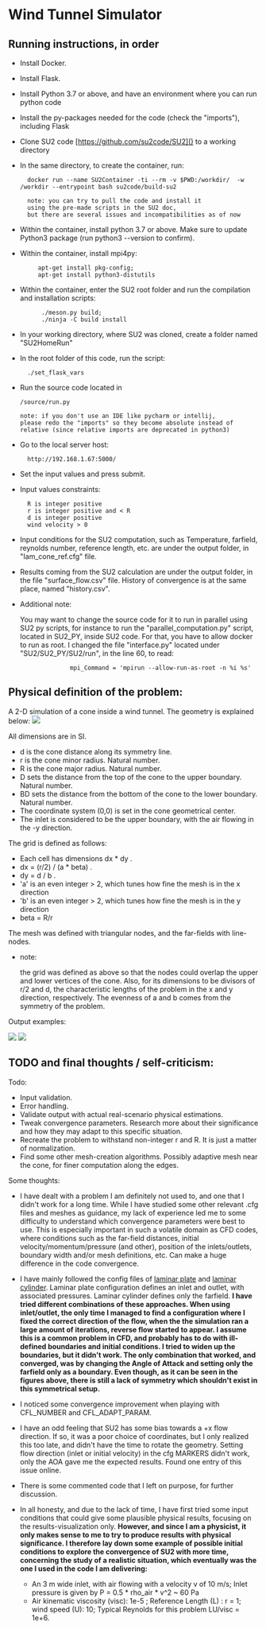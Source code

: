 # Wind Tunnel Simulator 

## Running instructions, in order

- Install Docker.
- Install Flask.
- Install Python 3.7 or above, and have an environment where you can run python code
- Install the py-packages needed for the code (check the "imports"), including Flask
- Clone SU2 code [https://github.com/su2code/SU2]() to a working directory
- In the same directory, to create the container, run:

        docker run --name SU2Container -ti --rm -v $PWD:/workdir/  -w /workdir --entrypoint bash su2code/build-su2
        
        note: you can try to pull the code and install it 
        using the pre-made scripts in the SU2 doc, 
        but there are several issues and incompatibilities as of now

- Within the container, install python 3.7 or above. Make sure to update Python3 package (run python3 --version to confirm).
- Within the container, install mpi4py:

           apt-get install pkg-config;
           apt-get install python3-distutils

- Within the container, enter the SU2 root folder and run the compilation and installation scripts:
            
            ./meson.py build;
            ./ninja -C build install
            
- In your working directory, where SU2 was cloned, create a folder named "SU2HomeRun"

- In the root folder of this code, run the script:

        ./set_flask_vars

- Run the source code located in
            
      /source/run.py
      
      note: if you don't use an IDE like pycharm or intellij, 
      please redo the "imports" so they become absolute instead of
      relative (since relative imports are deprecated in python3)

- Go to the local server host:

        http://192.168.1.67:5000/ 
            
- Set the input values and press submit.

- Input values constraints:

        R is integer positive
        r is integer positive and < R
        d is integer positive
        wind velocity > 0
       
- Input conditions for the SU2 computation, such as Temperature,
farfield, reynolds number, reference length, etc. are under the output folder,
in "Iam_cone_ref.cfg" file.

- Results coming from the SU2 calculation are under the output folder, in the file 
"surface_flow.csv" file. History of convergence is at the same place, named "history.csv".
        
- Additional note:

    You may want to change the source code for it to run in parallel using SU2 py scripts, for instance to run the 
    "parallel_computation.py" script, located in SU2_PY, inside SU2 code. For that, you have 
    to allow docker to run as root. I changed the file "interface.py" located under "SU2/SU2_PY/SU2/run", 
    in the line 60, to read:
    
                    mpi_Command = 'mpirun --allow-run-as-root -n %i %s'



         
## Physical definition of the problem: 

A 2-D simulation of a cone inside a wind tunnel. The geometry is explained below:
![](./README_images/geometry.jpg)



All dimensions are in SI. 

- d is the cone distance along its symmetry line.
- r is the cone minor radius. Natural number.
- R is the cone major radius. Natural number.
- D sets the distance from the top of the cone to the upper boundary. Natural number.
- BD sets the distance from the bottom of the cone to the lower boundary. Natural number.
- The coordinate system (0,0) is set in the cone geometrical center.
- The inlet is considered to be the upper boundary, with the air flowing in the -y direction.

The grid is defined as follows:

- Each cell has dimensions dx * dy .
- dx = (r/2) / (a * beta) .
- dy = d / b .
- 'a' is an even integer > 2, which tunes how fine the mesh is in the x direction 
- 'b' is an even integer > 2, which tunes how fine the mesh is in the y direction 
- beta = R/r

The mesh was defined with triangular nodes, and the far-fields
with line-nodes.

- note: 

   the grid was defined as above so that the nodes could overlap the upper 
   and lower vertices of the cone. Also, for its dimensions to be divisors 
   of r/2 and d, the characteristic lengths of the problem in the 
   x and y direction, respectively. The evenness of a and b comes from the symmetry
   of the problem. 

Output examples:

![](./README_images/surface_energy_.png)
![](./README_images/Heat_Flux_.png)


## TODO and final thoughts / self-criticism:
Todo:
- Input validation.
- Error handling.
- Validate output with actual real-scenario physical estimations.
- Tweak convergence parameters. Research more about their significance and how they may adapt to this specific
situation.
- Recreate the problem to withstand non-integer r and R. It is just a matter of normalization.
- Find some other mesh-creation algorithms. Possibly adaptive mesh near the cone, for finer computation along the edges.

Some thoughts:
- I have dealt with a problem I am definitely not used to, and one that I didn't work for a long time. 
While I have studied some other relevant .cfg files and meshes as guidance, my lack of experience led me to 
some difficulty to understand which convergence parameters were best to use.
This is especially important in such a volatile domain as CFD codes, where conditions such as the far-field
distances, initial velocity/momentum/pressure (and other), position of the inlets/outlets, boundary width and/or mesh
definitions, etc. Can make a huge difference in the code convergence.

- I have mainly followed the config files of
 [laminar plate](https://github.com/su2code/Tutorials/blob/master/compressible_flow/Laminar_Flat_Plate/lam_flatplate.cfg)
 and [laminar cylinder](https://github.com/su2code/Tutorials/blob/master/compressible_flow/Laminar_Cylinder/lam_cylinder.cfg).
 Laminar plate configuration defines an inlet and outlet, with associated pressures.
 Laminar cylinder defines only the farfield. **I have tried different combinations of these approaches.
 When using inlet/outlet, the only time I managed to find a configuration where I fixed the correct direction of 
 the flow, when the the simulation ran a large amount of iterations, reverse flow started to appear. 
 I assume this is a common problem in CFD, and probably has to do with ill-defined boundaries and initial 
 conditions. I tried to widen up the boundaries, but it didn't work. The only combination that worked, and converged, 
 was by changing the Angle of Attack and setting only the farfield only as a boundary. Even though, as it 
 can be seen in the figures above, there is still a lack of symmetry which shouldn't
 exist in this symmetrical setup.**
 
- I noticed some convergence improvement when playing with CFL_NUMBER and CFL_ADAPT_PARAM.

- I have an odd feeling that SU2 has some bias towards a +x flow direction. If so, it was a poor choice of coordinates,
but I only realized this too late, and didn't have the time to rotate the geometry.
Setting flow direction (inlet or initial velocity) in the cfg MARKERS didn't work, only the AOA gave me the expected
results. Found one entry of this issue online.

- There is some commented code that I left on purpose, for further discussion. 

- In all honesty, and due to the lack of time, I have first tried some input conditions that could give some
plausible physical results, focusing on the results-visualization only. 
**However, and since I am a physicist, it only makes sense to me to try to produce
results with physical significance. I therefore lay down some example of possible initial conditions 
to explore the convergence of SU2 with more time, concerning the study of a realistic situation, which eventually
was the one I used in the code I am delivering:**

    - An 3 m wide inlet, with air flowing with a velocity v of 10 m/s; 
    Inlet pressure is given by P = 0.5 * rho_air * v^2 ~ 60 Pa
    -  Air kinematic viscosity (visc): 1e-5 ; Reference Length (L) : r = 1; wind speed (U): 10;
     Typical Reynolds for this problem  LU/visc = 1e+6.
     
     